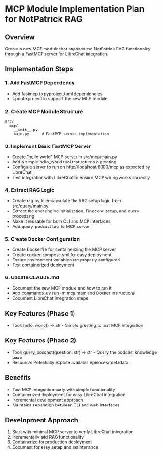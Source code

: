 # MCP Module Implementation Plan for NotPatrick RAG

## Overview
Create a new MCP module that exposes the NotPatrick RAG functionality through a FastMCP server for LibreChat integration.

## Implementation Steps

### 1. Add FastMCP Dependency
- Add fastmcp to pyproject.toml dependencies
- Update project to support the new MCP module

### 2. Create MCP Module Structure
```
src/
  mcp/
    __init__.py
    main.py      # FastMCP server implementation
```

### 3. Implement Basic FastMCP Server
- Create "hello world" MCP server in src/mcp/main.py
- Add a simple hello_world tool that returns a greeting
- Configure server to run on http://localhost:8000/mcp as expected by LibreChat
- Test integration with LibreChat to ensure MCP wiring works correctly

### 4. Extract RAG Logic
- Create rag.py to encapsulate the RAG setup logic from src/query/main.py
- Extract the chat engine initialization, Pinecone setup, and query processing
- Make it reusable for both CLI and MCP interfaces
- Add query_podcast tool to MCP server

### 5. Create Docker Configuration
- Create Dockerfile for containerizing the MCP server
- Create docker-compose.yml for easy deployment
- Ensure environment variables are properly configured
- Test containerized deployment

### 6. Update CLAUDE.md
- Document the new MCP module and how to run it
- Add commands: uv run -m mcp.main and Docker instructions
- Document LibreChat integration steps

## Key Features (Phase 1)
- Tool: hello_world() -> str - Simple greeting to test MCP integration

## Key Features (Phase 2)
- Tool: query_podcast(question: str) -> str - Query the podcast knowledge base
- Resource: Potentially expose available episodes/metadata

## Benefits
- Test MCP integration early with simple functionality
- Containerized deployment for easy LibreChat integration
- Incremental development approach
- Maintains separation between CLI and web interfaces

## Development Approach
1. Start with minimal MCP server to verify LibreChat integration
2. Incrementally add RAG functionality
3. Containerize for production deployment
4. Document for easy setup and maintenance